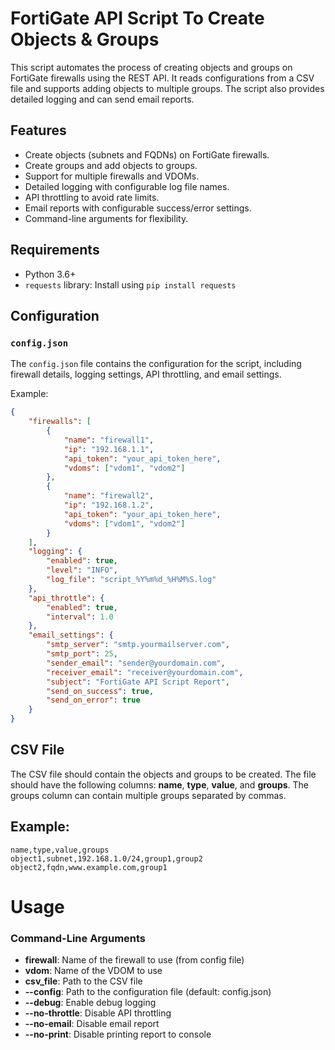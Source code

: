 # FortiGate API Script To Create Objects & Groups

This script automates the process of creating objects and groups on FortiGate firewalls using the REST API. It reads configurations from a CSV file and supports adding objects to multiple groups. The script also provides detailed logging and can send email reports.

## Features

- Create objects (subnets and FQDNs) on FortiGate firewalls.
- Create groups and add objects to groups.
- Support for multiple firewalls and VDOMs.
- Detailed logging with configurable log file names.
- API throttling to avoid rate limits.
- Email reports with configurable success/error settings.
- Command-line arguments for flexibility.

## Requirements

- Python 3.6+
- `requests` library: Install using `pip install requests`

## Configuration

### `config.json`

The `config.json` file contains the configuration for the script, including firewall details, logging settings, API throttling, and email settings.

Example:

```json
{
    "firewalls": [
        {
            "name": "firewall1",
            "ip": "192.168.1.1",
            "api_token": "your_api_token_here",
            "vdoms": ["vdom1", "vdom2"]
        },
        {
            "name": "firewall2",
            "ip": "192.168.1.2",
            "api_token": "your_api_token_here",
            "vdoms": ["vdom1", "vdom2"]
        }
    ],
    "logging": {
        "enabled": true,
        "level": "INFO",
        "log_file": "script_%Y%m%d_%H%M%S.log"
    },
    "api_throttle": {
        "enabled": true,
        "interval": 1.0
    },
    "email_settings": {
        "smtp_server": "smtp.yourmailserver.com",
        "smtp_port": 25,
        "sender_email": "sender@yourdomain.com",
        "receiver_email": "receiver@yourdomain.com",
        "subject": "FortiGate API Script Report",
        "send_on_success": true,
        "send_on_error": true
    }
}
```

## CSV File
The CSV file should contain the objects and groups to be created. The file should have the following columns: **name**, **type**, **value**, and **groups**. The groups column can contain multiple groups separated by commas.

## Example:
```
name,type,value,groups
object1,subnet,192.168.1.0/24,group1,group2
object2,fqdn,www.example.com,group1
```

# Usage
### Command-Line Arguments
- **firewall**: Name of the firewall to use (from config file)
- **vdom**: Name of the VDOM to use
- **csv_file**: Path to the CSV file
- **--config**: Path to the configuration file (default: config.json)
- **--debug**: Enable debug logging
- **--no-throttle**: Disable API throttling
- **--no-email**: Disable email report
- **--no-print**: Disable printing report to console
